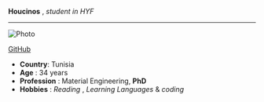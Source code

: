 **Houcinos** , _student in HYF_

---

![Photo](https://avatars3.githubusercontent.com/u/57623782?s=400&v=4 "Houcinos")

[GitHub](https://github.com/Houcinos "Houcinos, GitHub")

- **Country**: Tunisia
- **Age** : 34 years
- **Profession** : Material Engineering, **PhD**
- **Hobbies** : _Reading_ , _Learning Languages_ & _coding_
